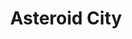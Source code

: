 ---
title: "Asteroid City"
year: 2023
rating: 3
stars: "★★★"
rewatched: false
permalink: "asteroid-city"
watched_on: 2023-06-22
---